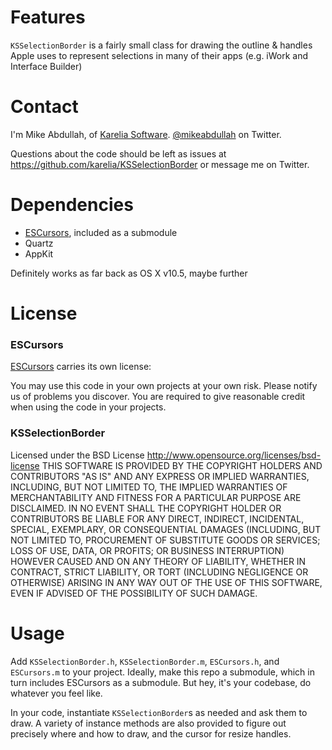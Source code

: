 Features
========

`KSSelectionBorder` is a fairly small class for drawing the outline & handles Apple uses to represent selections in many of their apps (e.g. iWork and Interface Builder)

Contact
=======

I'm Mike Abdullah, of [Karelia Software](http://karelia.com). [@mikeabdullah](http://twitter.com/mikeabdullah) on Twitter.

Questions about the code should be left as issues at https://github.com/karelia/KSSelectionBorder or message me on Twitter.

Dependencies
============

* [ESCursors](https://github.com/ssp/ESCursors), included as a submodule
* Quartz
* AppKit

Definitely works as far back as OS X v10.5, maybe further

License
=======

### ESCursors ###

[ESCursors](https://github.com/ssp/ESCursors) carries its own license:

You may use this code in your own projects at your own risk.
Please notify us of problems you discover. You are required 
to give reasonable credit when using the code in your projects.

### KSSelectionBorder ###

Licensed under the BSD License <http://www.opensource.org/licenses/bsd-license>
THIS SOFTWARE IS PROVIDED BY THE COPYRIGHT HOLDERS AND CONTRIBUTORS "AS IS" AND ANY
EXPRESS OR IMPLIED WARRANTIES, INCLUDING, BUT NOT LIMITED TO, THE IMPLIED WARRANTIES
OF MERCHANTABILITY AND FITNESS FOR A PARTICULAR PURPOSE ARE DISCLAIMED. IN NO EVENT
SHALL THE COPYRIGHT HOLDER OR CONTRIBUTORS BE LIABLE FOR ANY DIRECT, INDIRECT,
INCIDENTAL, SPECIAL, EXEMPLARY, OR CONSEQUENTIAL DAMAGES (INCLUDING, BUT NOT LIMITED
TO, PROCUREMENT OF SUBSTITUTE GOODS OR SERVICES; LOSS OF USE, DATA, OR PROFITS; OR
BUSINESS INTERRUPTION) HOWEVER CAUSED AND ON ANY THEORY OF LIABILITY, WHETHER IN CONTRACT,
STRICT LIABILITY, OR TORT (INCLUDING NEGLIGENCE OR OTHERWISE) ARISING IN ANY WAY OUT OF
THE USE OF THIS SOFTWARE, EVEN IF ADVISED OF THE POSSIBILITY OF SUCH DAMAGE.

Usage
=====

Add `KSSelectionBorder.h`, `KSSelectionBorder.m`, `ESCursors.h`, and `ESCursors.m` to your project. Ideally, make this repo a submodule, which in turn includes ESCursors as a submodule. But hey, it's your codebase, do whatever you feel like.

In your code, instantiate `KSSelectionBorder`s as needed and ask them to draw. A variety of instance methods are also provided to figure out precisely where and how to draw, and the cursor for resize handles.